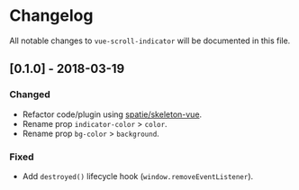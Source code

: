 # Changelog

All notable changes to `vue-scroll-indicator` will be documented in this file.

## [0.1.0] - 2018-03-19

### Changed
- Refactor code/plugin using [spatie/skeleton-vue](https://github.com/spatie/skeleton-vue).
- Rename prop `indicator-color` > `color`.
- Rename prop `bg-color` > `background`.

### Fixed
- Add `destroyed()` lifecycle hook (`window.removeEventListener`).
